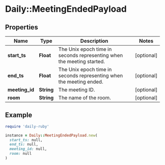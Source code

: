 # Daily::MeetingEndedPayload

## Properties

| Name | Type | Description | Notes |
| ---- | ---- | ----------- | ----- |
| **start_ts** | **Float** | The Unix epoch time in seconds representing when the meeting started. | [optional] |
| **end_ts** | **Float** | The Unix epoch time in seconds representing when the meeting ended. | [optional] |
| **meeting_id** | **String** | The meeting ID. | [optional] |
| **room** | **String** | The name of the room. | [optional] |

## Example

```ruby
require 'daily-ruby'

instance = Daily::MeetingEndedPayload.new(
  start_ts: null,
  end_ts: null,
  meeting_id: null,
  room: null
)
```

